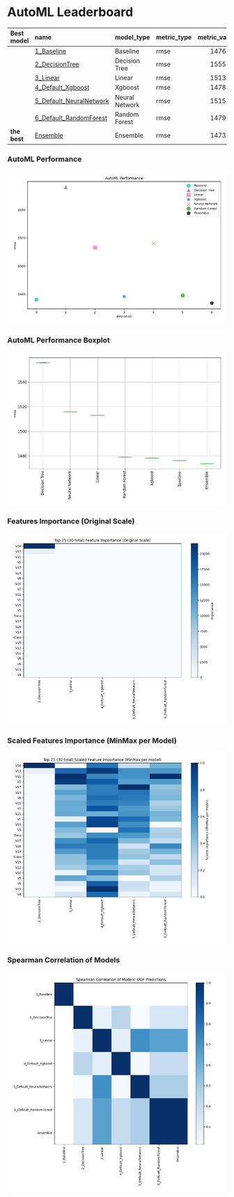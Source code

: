 # AutoML Leaderboard

| Best model   | name                                                         | model_type     | metric_type   |   metric_value |   train_time |
|:-------------|:-------------------------------------------------------------|:---------------|:--------------|---------------:|-------------:|
|              | [1_Baseline](1_Baseline/README.md)                           | Baseline       | rmse          |        1476.26 |         3.96 |
|              | [2_DecisionTree](2_DecisionTree/README.md)                   | Decision Tree  | rmse          |        1555.86 |        23.37 |
|              | [3_Linear](3_Linear/README.md)                               | Linear         | rmse          |        1513.11 |        14.29 |
|              | [4_Default_Xgboost](4_Default_Xgboost/README.md)             | Xgboost        | rmse          |        1478.35 |         7.44 |
|              | [5_Default_NeuralNetwork](5_Default_NeuralNetwork/README.md) | Neural Network | rmse          |        1515.92 |         2.16 |
|              | [6_Default_RandomForest](6_Default_RandomForest/README.md)   | Random Forest  | rmse          |        1479.14 |         8.28 |
| **the best** | [Ensemble](Ensemble/README.md)                               | Ensemble       | rmse          |        1473.76 |         0.21 |

### AutoML Performance
![AutoML Performance](ldb_performance.png)

### AutoML Performance Boxplot
![AutoML Performance Boxplot](ldb_performance_boxplot.png)

### Features Importance (Original Scale)
![features importance across models](features_heatmap.png)



### Scaled Features Importance (MinMax per Model)
![scaled features importance across models](features_heatmap_scaled.png)



### Spearman Correlation of Models
![models spearman correlation](correlation_heatmap.png)

